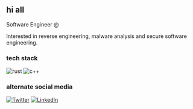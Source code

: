 ## hi all
Software Engineer @

Interested in reverse engineering, malware analysis and secure software engineering.
### tech stack
<p>
<img alt="rust" src="https://img.shields.io/badge/-Rust-FB542B?style=flat-square&logo=rust&logoColor=white" />
<img alt="c++" src="https://img.shields.io/badge/-C++-2088FF?style=flat-square&logo=c%2B%2B&logoColor=white" />
</p>

### alternate social media
<p>
<a href="https://twitter.com/apekros" target="_blank"><img alt="Twitter" src="https://img.shields.io/badge/twitter-%231DA1F2.svg?&style=for-the-badge&logo=twitter&logoColor=white" /></a> <a href="https://www.linkedin.com/bayleyfoster" target="_blank"><img alt="LinkedIn" src="https://img.shields.io/badge/linkedin-%230077B5.svg?&style=for-the-badge&logo=linkedin&logoColor=white" /></a>
</p>
